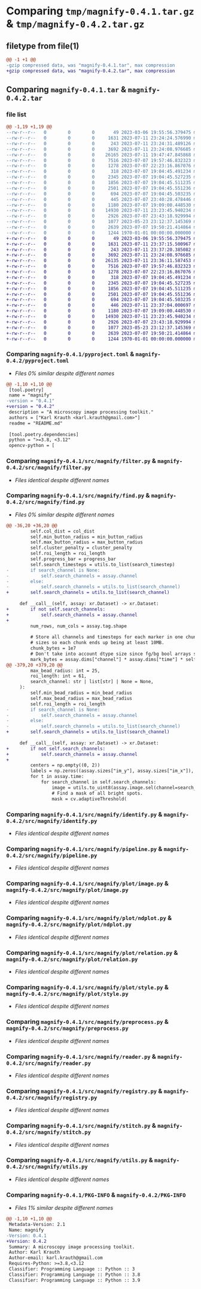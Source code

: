 # Comparing `tmp/magnify-0.4.1.tar.gz` & `tmp/magnify-0.4.2.tar.gz`

## filetype from file(1)

```diff
@@ -1 +1 @@
-gzip compressed data, was "magnify-0.4.1.tar", max compression
+gzip compressed data, was "magnify-0.4.2.tar", max compression
```

## Comparing `magnify-0.4.1.tar` & `magnify-0.4.2.tar`

### file list

```diff
@@ -1,19 +1,19 @@
--rw-r--r--   0        0        0       49 2023-03-06 19:55:56.379475 magnify-0.4.1/README.md
--rw-r--r--   0        0        0     1631 2023-07-11 23:24:24.576990 magnify-0.4.1/pyproject.toml
--rw-r--r--   0        0        0      243 2023-07-11 23:24:31.489126 magnify-0.4.1/src/magnify/__init__.py
--rw-r--r--   0        0        0     3692 2023-07-11 23:24:08.976685 magnify-0.4.1/src/magnify/filter.py
--rw-r--r--   0        0        0    26165 2023-07-11 19:47:47.845868 magnify-0.4.1/src/magnify/find.py
--rw-r--r--   0        0        0     7516 2023-07-07 19:57:46.832323 magnify-0.4.1/src/magnify/identify.py
--rw-r--r--   0        0        0     1278 2023-07-07 22:23:16.867076 magnify-0.4.1/src/magnify/pipeline.py
--rw-r--r--   0        0        0      318 2023-07-07 19:04:45.491234 magnify-0.4.1/src/magnify/plot/__init__.py
--rw-r--r--   0        0        0     2345 2023-07-07 19:04:45.527235 magnify-0.4.1/src/magnify/plot/image.py
--rw-r--r--   0        0        0     1856 2023-07-07 19:04:45.511235 magnify-0.4.1/src/magnify/plot/ndplot.py
--rw-r--r--   0        0        0     2501 2023-07-07 19:04:45.551236 magnify-0.4.1/src/magnify/plot/relation.py
--rw-r--r--   0        0        0      694 2023-07-07 19:04:45.503235 magnify-0.4.1/src/magnify/plot/style.py
--rw-r--r--   0        0        0      445 2023-07-07 23:40:28.478446 magnify-0.4.1/src/magnify/postprocess.py
--rw-r--r--   0        0        0     1180 2023-07-07 19:09:00.448530 magnify-0.4.1/src/magnify/preprocess.py
--rw-r--r--   0        0        0    14930 2023-07-11 23:23:45.940234 magnify-0.4.1/src/magnify/reader.py
--rw-r--r--   0        0        0     2926 2023-07-07 23:43:18.929994 magnify-0.4.1/src/magnify/registry.py
--rw-r--r--   0        0        0     1077 2023-05-23 23:12:37.145369 magnify-0.4.1/src/magnify/stitch.py
--rw-r--r--   0        0        0     2639 2023-07-07 19:50:21.414864 magnify-0.4.1/src/magnify/utils.py
--rw-r--r--   0        0        0     1244 1970-01-01 00:00:00.000000 magnify-0.4.1/PKG-INFO
+-rw-r--r--   0        0        0       49 2023-03-06 19:55:56.379475 magnify-0.4.2/README.md
+-rw-r--r--   0        0        0     1631 2023-07-11 23:37:15.500967 magnify-0.4.2/pyproject.toml
+-rw-r--r--   0        0        0      243 2023-07-11 23:37:20.385082 magnify-0.4.2/src/magnify/__init__.py
+-rw-r--r--   0        0        0     3692 2023-07-11 23:24:08.976685 magnify-0.4.2/src/magnify/filter.py
+-rw-r--r--   0        0        0    26135 2023-07-11 23:36:11.587453 magnify-0.4.2/src/magnify/find.py
+-rw-r--r--   0        0        0     7516 2023-07-07 19:57:46.832323 magnify-0.4.2/src/magnify/identify.py
+-rw-r--r--   0        0        0     1278 2023-07-07 22:23:16.867076 magnify-0.4.2/src/magnify/pipeline.py
+-rw-r--r--   0        0        0      318 2023-07-07 19:04:45.491234 magnify-0.4.2/src/magnify/plot/__init__.py
+-rw-r--r--   0        0        0     2345 2023-07-07 19:04:45.527235 magnify-0.4.2/src/magnify/plot/image.py
+-rw-r--r--   0        0        0     1856 2023-07-07 19:04:45.511235 magnify-0.4.2/src/magnify/plot/ndplot.py
+-rw-r--r--   0        0        0     2501 2023-07-07 19:04:45.551236 magnify-0.4.2/src/magnify/plot/relation.py
+-rw-r--r--   0        0        0      694 2023-07-07 19:04:45.503235 magnify-0.4.2/src/magnify/plot/style.py
+-rw-r--r--   0        0        0      446 2023-07-11 23:37:04.000697 magnify-0.4.2/src/magnify/postprocess.py
+-rw-r--r--   0        0        0     1180 2023-07-07 19:09:00.448530 magnify-0.4.2/src/magnify/preprocess.py
+-rw-r--r--   0        0        0    14930 2023-07-11 23:23:45.940234 magnify-0.4.2/src/magnify/reader.py
+-rw-r--r--   0        0        0     2926 2023-07-07 23:43:18.929994 magnify-0.4.2/src/magnify/registry.py
+-rw-r--r--   0        0        0     1077 2023-05-23 23:12:37.145369 magnify-0.4.2/src/magnify/stitch.py
+-rw-r--r--   0        0        0     2639 2023-07-07 19:50:21.414864 magnify-0.4.2/src/magnify/utils.py
+-rw-r--r--   0        0        0     1244 1970-01-01 00:00:00.000000 magnify-0.4.2/PKG-INFO
```

### Comparing `magnify-0.4.1/pyproject.toml` & `magnify-0.4.2/pyproject.toml`

 * *Files 0% similar despite different names*

```diff
@@ -1,10 +1,10 @@
 [tool.poetry]
 name = "magnify"
-version = "0.4.1"
+version = "0.4.2"
 description = "A microscopy image processing toolkit."
 authors = ["Karl Krauth <karl.krauth@gmail.com>"]
 readme = "README.md"
 
 [tool.poetry.dependencies]
 python = ">=3.8, <3.12"
 opencv-python = [
```

### Comparing `magnify-0.4.1/src/magnify/filter.py` & `magnify-0.4.2/src/magnify/filter.py`

 * *Files identical despite different names*

### Comparing `magnify-0.4.1/src/magnify/find.py` & `magnify-0.4.2/src/magnify/find.py`

 * *Files 0% similar despite different names*

```diff
@@ -36,20 +36,20 @@
         self.col_dist = col_dist
         self.min_button_radius = min_button_radius
         self.max_button_radius = max_button_radius
         self.cluster_penalty = cluster_penalty
         self.roi_length = roi_length
         self.progress_bar = progress_bar
         self.search_timesteps = utils.to_list(search_timestep)
-        if search_channel is None:
-            self.search_channels = assay.channel
-        else:
-            self.search_channels = utils.to_list(search_channel)
+        self.search_channels = utils.to_list(search_channel)
 
     def __call__(self, assay: xr.Dataset) -> xr.Dataset:
+        if not self.search_channels:
+            self.search_channels = assay.channel
+
         num_rows, num_cols = assay.tag.shape
 
         # Store all channels and timesteps for each marker in one chunk and set marker row/col
         # sizes so each chunk ends up being at least 10MB.
         chunk_bytes = 1e7
         # Don't take into account dtype size since fg/bg bool arrays should also be 10MB.
         mark_bytes = assay.dims["channel"] * assay.dims["time"] * self.roi_length**2
@@ -379,20 +379,20 @@
         max_bead_radius: int = 25,
         roi_length: int = 61,
         search_channel: str | list[str] | None = None,
     ):
         self.min_bead_radius = min_bead_radius
         self.max_bead_radius = max_bead_radius
         self.roi_length = roi_length
-        if search_channel is None:
-            self.search_channels = assay.channel
-        else:
-            self.search_channels = utils.to_list(search_channel)
+        self.search_channels = utils.to_list(search_channel)
 
     def __call__(self, assay: xr.Dataset) -> xr.Dataset:
+        if not self.search_channels:
+            self.search_channels = assay.channel
+
         centers = np.empty((0, 2))
         labels = np.zeros((assay.sizes["im_y"], assay.sizes["im_x"]), dtype=int)
         for t in assay.time:
             for search_channel in self.search_channels:
                 image = utils.to_uint8(assay.image.sel(channel=search_channel, time=t).to_numpy())
                 # Find a mask of all bright spots.
                 mask = cv.adaptiveThreshold(
```

### Comparing `magnify-0.4.1/src/magnify/identify.py` & `magnify-0.4.2/src/magnify/identify.py`

 * *Files identical despite different names*

### Comparing `magnify-0.4.1/src/magnify/pipeline.py` & `magnify-0.4.2/src/magnify/pipeline.py`

 * *Files identical despite different names*

### Comparing `magnify-0.4.1/src/magnify/plot/image.py` & `magnify-0.4.2/src/magnify/plot/image.py`

 * *Files identical despite different names*

### Comparing `magnify-0.4.1/src/magnify/plot/ndplot.py` & `magnify-0.4.2/src/magnify/plot/ndplot.py`

 * *Files identical despite different names*

### Comparing `magnify-0.4.1/src/magnify/plot/relation.py` & `magnify-0.4.2/src/magnify/plot/relation.py`

 * *Files identical despite different names*

### Comparing `magnify-0.4.1/src/magnify/plot/style.py` & `magnify-0.4.2/src/magnify/plot/style.py`

 * *Files identical despite different names*

### Comparing `magnify-0.4.1/src/magnify/preprocess.py` & `magnify-0.4.2/src/magnify/preprocess.py`

 * *Files identical despite different names*

### Comparing `magnify-0.4.1/src/magnify/reader.py` & `magnify-0.4.2/src/magnify/reader.py`

 * *Files identical despite different names*

### Comparing `magnify-0.4.1/src/magnify/registry.py` & `magnify-0.4.2/src/magnify/registry.py`

 * *Files identical despite different names*

### Comparing `magnify-0.4.1/src/magnify/stitch.py` & `magnify-0.4.2/src/magnify/stitch.py`

 * *Files identical despite different names*

### Comparing `magnify-0.4.1/src/magnify/utils.py` & `magnify-0.4.2/src/magnify/utils.py`

 * *Files identical despite different names*

### Comparing `magnify-0.4.1/PKG-INFO` & `magnify-0.4.2/PKG-INFO`

 * *Files 1% similar despite different names*

```diff
@@ -1,10 +1,10 @@
 Metadata-Version: 2.1
 Name: magnify
-Version: 0.4.1
+Version: 0.4.2
 Summary: A microscopy image processing toolkit.
 Author: Karl Krauth
 Author-email: karl.krauth@gmail.com
 Requires-Python: >=3.8,<3.12
 Classifier: Programming Language :: Python :: 3
 Classifier: Programming Language :: Python :: 3.8
 Classifier: Programming Language :: Python :: 3.9
```

